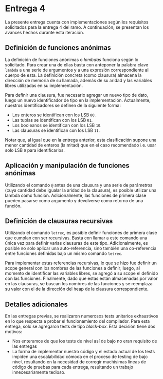 # Entrega 4
La presente entrega cuenta con implementaciones según los requisitos solicitados para la entrega 4 del ramo. A continuación, se presentan los avances hechos durante esta iteración.

## Definición de funciones anónimas
La definición de funciones anónimas o _lambdas_ funciona según lo solicitado. Para crear una de ellas basta con anteponer la palabra clave `lambda` a una serie de argumentos y a una expresión correspondiente al cuerpo de esta. La definición concreta (como clausura) almacena la dirección de memoria de su llamada, además de su aridad y las variables libres utilizadas en su implementación.

Para definir una clausura, fue necesario agregar un nuevo tipo de dato, luego un nuevo identificador de tipo en la implementación. Actualmente, nuestros identificadores se definen de la siguiente forma:
- Los enteros se identifican con los LSB `00`.
- Las tuplas se identifican con los LSB `01`.
- Los booleanos se identifican con los LSB `10`.
- Las clausuras se identifican con los LSB `11`.

Notar que, al igual que en la entrega anterior, esta clasificación supone una menor cantidad de enteros (la mitad) que en el caso recomendado i.e. usar solo LSB `0` para identificarlos.

## Aplicación y manipulación de funciones anónimas
Utilizando el comando `@` antes de una clausura y una serie de parámetros (cuya cantidad debe igualar la aridad de la clausura), es posible utilizar una lambda como función. Adicionalmente, las funciones de primera clase pueden pasarse como argumento y devolverse como retorno de una función.

## Definición de clausuras recursivas
Utilizando el comando `letrec`, es posible definir funciones de primera clase que cumplan con ser recursivas. Basta con llamar a este comando una única vez para definir varias clausuras de este tipo. Adicionalmente, es posible no solo aplicar una auto-referencia, sino también una co-referencia entre funciones definidas bajo un mismo comando `letrec`.

Para implementar estas referencias recursivas, lo que se hizo fue definir un scope general con los nombres de las funciones a definir; luego, al momento de identificar las variables libres, se agregó a su scope el definido con las funciones. Finalmente, dado que estas están almacenadas por valor en las clausuras, se buscan los nombres de las funciones y se reemplaza su valor con el de la dirección del heap de la clausura correspondiente.

## Detalles adicionales
En las entregas previas, se realizaron numerosos tests unitarios exhaustivos en lo que respecta a probar el funcionamiento del compilador. Para esta entrega, solo se agregaron tests de tipo _black-box_. Esta decisión tiene dos motivos:
- Nos enteramos de que los tests de nivel así de bajo no eran requisito de las entregas
- La forma de implementar nuestro código y el estado actual de los tests impiden una escalabilidad cómoda en el proceso de testing de bajo nivel, resultando en la necesidad de corregir muchísimas líneas de código de pruebas para cada entrega, resultando un trabajo innecesariamente tedioso.
